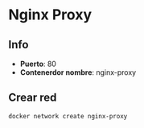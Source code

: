 # Nginx Proxy

## Info
- **Puerto**: 80
- **Contenerdor nombre**: nginx-proxy

## Crear red
~~~
docker network create nginx-proxy
~~~
